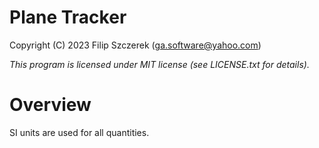 # Plane Tracker
Copyright (C) 2023 Filip Szczerek (ga.software@yahoo.com)

*This program is licensed under MIT license (see LICENSE.txt for details).*


# Overview

SI units are used for all quantities.